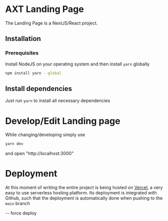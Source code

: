 # AXT Landing Page

The Landing Page is a NextJS/React project.

## Installation

### Prerequisites

Install NodeJS on your operating system and then install `yarn` globally

```bash
npm install yarn --global
```

## Install dependencies

Just run `yarn` to install all necessary dependencies

# Develop/Edit Landing page

While changing/developing simply use

```bash
yarn dev
```

and open "http://localhost:3000"

# Deployment

At this moment of writing the entire project is being hosted on [Vercel](https://vercel.com/), a very easy to use
serverless hosting platform. Its deployment is integrated with Github, such that the deployment is automatically done
when pushing to the `main` branch

-- force deploy
